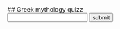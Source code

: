 <title>Greek mythology quizz</title>
## Greek mythology quizz

<section>
</section>
<input type="text" id="textInput">
<button type="submit" id="click">submit</button>

<p id="yesNo"></p>

<script>
		const section = document.querySelector('section');
		var requestURL = 'greek_myth_data.json';
		var request = new XMLHttpRequest();
		var score = 0;
		var button = document.getElementById("click");
		var yesOrNo = document.getElementById("yesNo");
		var numberOfQues = 20;

		request.open('GET', requestURL);
		request.responseType = 'json';
		request.send();

		function randomNumFunc(maxi) {
			return Math.floor(Math.random() * maxi);
		}

		request.onload = function() {
			var caracters = request.response;
			populateSection(caracters);
		}
		function populateSection(jsonObj) {
			var questions = 0;
			var randomCaracter = randomNumFunc(jsonObj['caracters'].length);
			caracter = Object.getOwnPropertyNames(jsonObj['caracters'][randomCaracter])
			var randomRelation = caracter[randomNumFunc(caracter.length)];

			if(randomRelation === "name") {
				while(randomRelation === "name") {
					var randomRelation = caracter[randomNumFunc(caracter.length)];

				}
			}

			var answer = jsonObj['caracters'][randomCaracter][randomRelation];
			var myPara = document.createElement('p');
			myPara.textContent = "Who is the " + randomRelation + " of " + jsonObj['caracters'][randomCaracter].name + "?";
			section.appendChild(myPara);
			function myFunc() {
				/*
				function wikipedia() {
    					var requestURL = "https://en.wikipedia.org/api/rest_v1/page/summary/" + answer;
    					var request = new XMLHttpRequest();

    					request.open("GET", requestURL);
    					request.responseType = "json";
    					request.send();
    					request.onload = function() {
						var extract = request.response;
						document.getElementById("para").textContent = extract.extract;
	  				}
  				}
				wikipedia()*/
				questions ++
				var txtBox = document.getElementById("textInput").value;
				if(txtBox === answer && questions < numberOfQues) {
					score ++;
					yesOrNo.innerHTML = "Bravo!<br>Your score is: " + score + "/" + questions;
				} else if(questions < numberOfQues) {
					yesOrNo.innerHTML = "It was " + answer + ". Try again. <br> Your score is: " + score + "/" + questions;
				} else {
					yesOrNo.innerHTML = "";
				}
				document.getElementById("textInput").value = '';

				if(questions < numberOfQues){
					randomCaracter = randomNumFunc(jsonObj['caracters'].length);
					caracter = Object.getOwnPropertyNames(jsonObj['caracters'][randomCaracter]);
					randomRelation = caracter[randomNumFunc(caracter.length)];
					if(randomRelation === "name") {
						while(randomRelation === "name") {
							var randomRelation = caracter[randomNumFunc(caracter.length)];
						}
					}

					answer = jsonObj['caracters'][randomCaracter][randomRelation];

					oldPara = document.querySelector('p');
					var myPara = document.createElement('p');
					myPara.textContent = "Who is the " + randomRelation + " of " + jsonObj['caracters'][randomCaracter].name + "?";
					section.replaceChild(myPara, oldPara);
				}
				else {
					oldPara = document.querySelector('p');
					var myPara = document.createElement('p');
					myPara.textContent = "You finished! You did " + score + " on " + numberOfQues;
				}
				section.replaceChild(myPara, oldPara);
				}
				input = document.getElementById("textInput");
				input.addEventListener("keyup", function(event) {
					if (event.keyCode === 13) {
 						event.preventDefault();
  					document.getElementById("click").click();
 					}
				});
			button.addEventListener("click", myFunc);
		}
	</script>
